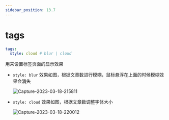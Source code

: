 ```yaml
---
sidebar_position: 13.7
---
```


# tags

```yaml
tags:
  style: cloud # blur | cloud
```

用来设置标签页面的显示效果

- `style: blur` 效果如图，根据文章数进行模糊，鼠标悬浮在上面的时候模糊效果会消失

  ![Capture-2023-03-18-215811](https://evan.beee.top/img/2023/03/18/a5e6e544a3317ae349e4cffe5e844e61.png)

- `style: cloud` 效果如图，根据文章数调整字体大小

  ![Capture-2023-03-18-220012](https://evan.beee.top/img/2023/03/18/60e84df3a64d31ab7b726e48dfb86399.png)